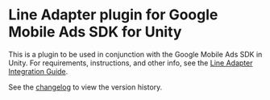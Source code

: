 # Line Adapter plugin for Google Mobile Ads SDK for Unity

This is a plugin to be used in conjunction with the Google Mobile Ads SDK in
Unity. For requirements, instructions, and other info, see the
[Line Adapter Integration Guide](https://developers.google.com/admob/unity/mediation/line).

See the
[changelog](https://developers.google.com/admob/unity/mediation/line#line-unity-mediation-plugin-changelog)
to view the version history.
